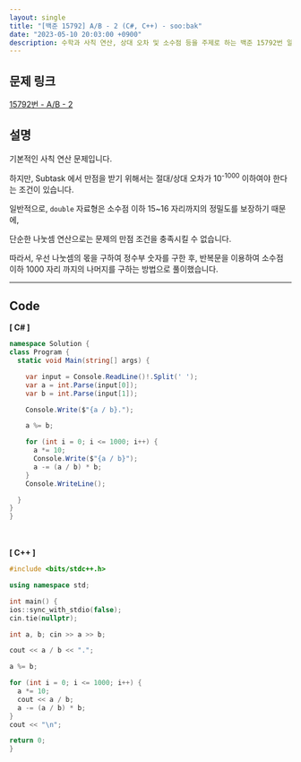 ```yaml
---
layout: single
title: "[백준 15792] A/B - 2 (C#, C++) - soo:bak"
date: "2023-05-10 20:03:00 +0900"
description: 수학과 사칙 연산, 상대 오차 및 소수점 등을 주제로 하는 백준 15792번 알고리즘 문제를 C# 과 C++ 로 풀이 및 해설
---
```


## 문제 링크
  [15792번 - A/B - 2](https://www.acmicpc.net/problem/15792)

## 설명
기본적인 사칙 연산 문제입니다. <br>

하지만, Subtask 에서 만점을 받기 위해서는 절대/상대 오차가 10<sup>-1000</sup> 이하여야 한다는 조건이 있습니다. <br>

일반적으로, `double` 자료형은 소수점 이하 15~16 자리까지의 정밀도를 보장하기 때문에, <br>

단순한 나눗셈 연산으로는 문제의 만점 조건을 충족시킬 수 없습니다. <br>

따라서, 우선 나눗셈의 몫을 구하여 정수부 숫자를 구한 후, 반복문을 이용하여 소수점 이하 1000 자리 까지의 나머지를 구하는 방법으로 풀이했습니다. <br>

- - -

## Code
<b>[ C# ] </b>
<br>

  ```c#
namespace Solution {
  class Program {
    static void Main(string[] args) {

      var input = Console.ReadLine()!.Split(' ');
      var a = int.Parse(input[0]);
      var b = int.Parse(input[1]);

      Console.Write($"{a / b}.");

      a %= b;

      for (int i = 0; i <= 1000; i++) {
        a *= 10;
        Console.Write($"{a / b}");
        a -= (a / b) * b;
      }
      Console.WriteLine();

    }
  }
}
  ```
<br><br>
<b>[ C++ ] </b>
<br>

  ```c++
#include <bits/stdc++.h>

using namespace std;

int main() {
  ios::sync_with_stdio(false);
  cin.tie(nullptr);

  int a, b; cin >> a >> b;

  cout << a / b << ".";

  a %= b;

  for (int i = 0; i <= 1000; i++) {
    a *= 10;
    cout << a / b;
    a -= (a / b) * b;
  }
  cout << "\n";

  return 0;
}
  ```
